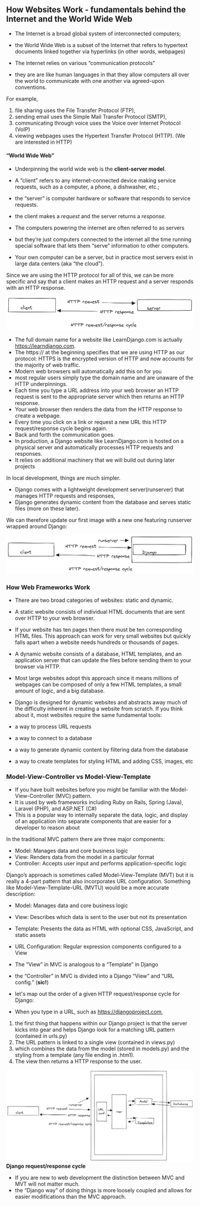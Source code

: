 ## How Websites Work - fundamentals behind the Internet and the World Wide Web

- The Internet is a broad global system of interconnected computers; 
- the World Wide Web is a subset of the Internet that refers to hypertext documents linked together via hyperlinks (in other words, webpages)

- The internet relies on various “communication protocols” 
- they are are like human languages in that they allow computers all over the world to communicate with one another via agreed-upon conventions. 

For example,
1. file sharing uses the File Transfer Protocol (FTP),
2. sending email uses the Simple Mail Transfer Protocol (SMTP), 
3. communicating through voice uses the Voice over Internet Protocol (VoIP)
4. viewing webpages uses the Hypertext Transfer Protocol (HTTP). (We are interested in HTTP)



#### “World Wide Web”

- Underpinning the world wide web is the **client-server model**. 
- A “client” refers to any internet-connected device making service requests, such as a
computer, a phone, a dishwasher, etc.; 
- the “server” is computer hardware or software that responds to service requests.
- the client makes a *request* and the server returns a *response*.

- The computers powering the internet are often referred to as servers
- but they’re just computers connected to the internet all the time running special software that lets them “serve” information to other computers. 
- Your own computer can be a server, but in practice most servers exist in large data
centers (aka “the cloud”).

Since we are using the HTTP protocol for all of this, we can be more specific and say that a client makes an HTTP request and a server responds with an HTTP response.

![Alt text](image.png)

- The full domain name for a website like LearnDjango.com is actually https://learndjango.com. 
- The https:// at the beginning specifies that we are using HTTP as our protocol: 
HTTPS is the encrypted version of HTTP and now accounts for the majority of web traffic. 
- Modern web browsers will automatically add this on for you
- most regular users simply type the domain name and are unaware of the HTTP underpinnings.
- Each time you type a URL address into your web browser an HTTP request is sent to the appropriate server which then returns an HTTP response. 
- Your web browser then renders the data from the HTTP response to create a webpage. 
- Every time you click on a link or request a new URL this HTTP request/response cycle begins again. 
- Back and forth the communication goes.
- In production, a Django website like LearnDjango.com is hosted on a physical server and automatically processes HTTP requests and responses. 
- It relies on additional machinery that we will build out during later projects 


In local development, things are much simpler.
- Django comes with a lightweight development server(runserver) that manages HTTP requests and responses, 
- Django generates dynamic content from the database and serves static files (more on these later). 

We can therefore update our first image with a new one featuring runserver wrapped around Django:

![Alt text](image-1.png)


### How Web Frameworks Work

- There are two broad categories of websites: static and dynamic. 
- A static website consists of individual HTML documents that are sent over HTTP to your web browser. 
- If your website has ten pages then there must be ten corresponding HTML files. 
This approach can work for very small websites but quickly falls apart when a website needs hundreds or thousands of pages. 

- A dynamic website consists of a database, HTML templates, and an application server that can update the files before sending them to your browser via HTTP. 
- Most large websites adopt this approach since it means millions of webpages can be composed of only a few HTML templates, a small amount of logic, and a big database.
- Django is designed for dynamic websites and abstracts away much of the difficulty inherent in creating a website from scratch.
If you think about it, most websites require the same fundamental tools:

- a way to process URL requests
- a way to connect to a database
- a way to generate dynamic content by filtering data from the database
- a way to create templates for styling HTML and adding CSS, images, etc 


### Model-View-Controller vs Model-View-Template

- If you have built websites before you might be familiar with the Model-View-Controller (MVC) pattern. 
- It is used by web frameworks including Ruby on Rails, Spring (Java), Laravel (PHP), and ASP.NET (C#)
- This is a popular way to internally separate the data, logic, and display of an application into separate components that are easier for a developer to reason about

In the traditional MVC pattern there are three major components:

- Model: Manages data and core business logic
- View: Renders data from the model in a particular format
- Controller: Accepts user input and performs application-specific logic

Django’s approach is sometimes called Model-View-Template (MVT) but it is really a 4-part pattern that also incorporates URL configuration. 
Something like Model-View-Template-URL (MVTU) would be a more accurate description:

- Model: Manages data and core business logic
- View: Describes which data is sent to the user but not its presentation
- Template: Presents the data as HTML with optional CSS, JavaScript, and static assets
- URL Configuration: Regular expression components configured to a View

- The “View” in MVC is analogous to a “Template” in Django
- the “Controller” in MVC is divided into a Django “View” and “URL config.” (**sic!**)

- let's map out the order of a given HTTP request/response cycle for Django:

- When you type in a URL, such as https://djangoproject.com, 
1. the first thing that happens within our Django project is that the server kicks
into gear and helps Django look for a matching URL pattern (contained in urls.py)
2.  The URL pattern is linked to a single view (contained in
views.py) 
3. which combines the data from the model (stored in models.py)
and the styling from a template (any file ending in .htm1). 
4. The view then returns a HTTP response to the user.

![Alt text](image-2.png)
**Django request/response cycle**
- If you are new to web development the distinction between MVC and MVT will not matter much.
- the “Django way” of doing things is more loosely coupled and allows for easier modifications than the MVC approach.

